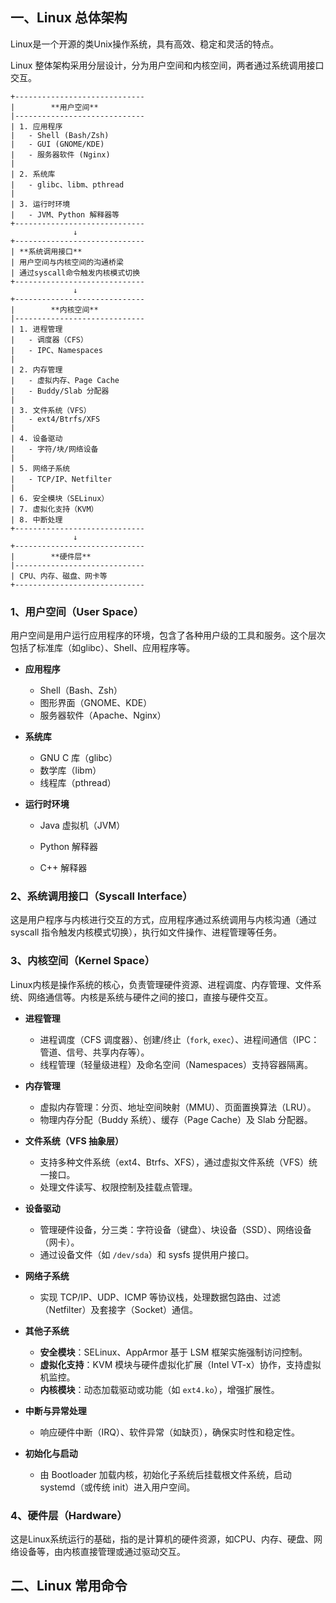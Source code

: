## 一、Linux 总体架构

Linux是一个开源的类Unix操作系统，具有高效、稳定和灵活的特点。

Linux 整体架构采用分层设计，分为用户空间和内核空间，两者通过系统调用接口交互。

```
+-----------------------------
|        **用户空间**         
|-----------------------------
| 1. 应用程序                 
|   - Shell (Bash/Zsh)        
|   - GUI (GNOME/KDE)         
|   - 服务器软件 (Nginx)      
|                             
| 2. 系统库                   
|   - glibc、libm、pthread    
|                             
| 3. 运行时环境               
|   - JVM、Python 解释器等    
+-----------------------------
              ↓
+-----------------------------
| **系统调用接口**   
| 用户空间与内核空间的沟通桥梁
| 通过syscall命令触发内核模式切换 
+-----------------------------
              ↓
+-----------------------------
|        **内核空间**         
|-----------------------------
| 1. 进程管理                 
|   - 调度器（CFS）           
|   - IPC、Namespaces         
|                             
| 2. 内存管理                 
|   - 虚拟内存、Page Cache    
|   - Buddy/Slab 分配器       
|                             
| 3. 文件系统（VFS）          
|   - ext4/Btrfs/XFS          
|                             
| 4. 设备驱动                 
|   - 字符/块/网络设备        
|                             
| 5. 网络子系统               
|   - TCP/IP、Netfilter       
|                             
| 6. 安全模块（SELinux）      
| 7. 虚拟化支持（KVM）        
| 8. 中断处理                 
+-----------------------------
              ↓
+-----------------------------
|        **硬件层**           
|-----------------------------
| CPU、内存、磁盘、网卡等     
+-----------------------------
```



### 1、用户空间（User Space）

​	用户空间是用户运行应用程序的环境，包含了各种用户级的工具和服务。这个层次包括了标准库（如glibc）、Shell、应用程序等。



- **应用程序**

    - Shell（Bash、Zsh）
    - 图形界面（GNOME、KDE）
    - 服务器软件（Apache、Nginx）

- **系统库**

    - GNU C 库（glibc）
    - 数学库（libm）
    - 线程库（pthread）

- **运行时环境**

    - Java 虚拟机（JVM）

    - Python 解释器

    - C++ 解释器

        

### 2、系统调用接口（Syscall Interface）

​	这是用户程序与内核进行交互的方式，应用程序通过系统调用与内核沟通（通过 syscall 指令触发内核模式切换），执行如文件操作、进程管理等任务。



### 3、内核空间（Kernel Space）

​	Linux内核是操作系统的核心，负责管理硬件资源、进程调度、内存管理、文件系统、网络通信等。内核是系统与硬件之间的接口，直接与硬件交互。



- **进程管理**

    - 进程调度（CFS 调度器）、创建/终止（`fork`, `exec`）、进程间通信（IPC：管道、信号、共享内存等）。
    - 线程管理（轻量级进程）及命名空间（Namespaces）支持容器隔离。

- **内存管理**

    - 虚拟内存管理：分页、地址空间映射（MMU）、页面置换算法（LRU）。
    - 物理内存分配（Buddy 系统）、缓存（Page Cache）及 Slab 分配器。

- **文件系统（VFS 抽象层）**

    - 支持多种文件系统（ext4、Btrfs、XFS），通过虚拟文件系统（VFS）统一接口。
    - 处理文件读写、权限控制及挂载点管理。

- **设备驱动**

    - 管理硬件设备，分三类：字符设备（键盘）、块设备（SSD）、网络设备（网卡）。
    - 通过设备文件（如 `/dev/sda`）和 sysfs 提供用户接口。

- **网络子系统**

    - 实现 TCP/IP、UDP、ICMP 等协议栈，处理数据包路由、过滤（Netfilter）及套接字（Socket）通信。

- **其他子系统**

    - **安全模块**：SELinux、AppArmor 基于 LSM 框架实施强制访问控制。
    - **虚拟化支持**：KVM 模块与硬件虚拟化扩展（Intel VT-x）协作，支持虚拟机监控。
    - **内核模块**：动态加载驱动或功能（如 `ext4.ko`），增强扩展性。

- **中断与异常处理**

    - 响应硬件中断（IRQ）、软件异常（如缺页），确保实时性和稳定性。

- **初始化与启动**

    - 由 Bootloader 加载内核，初始化子系统后挂载根文件系统，启动 systemd（或传统 init）进入用户空间。

        

### 4、硬件层（Hardware）

​	这是Linux系统运行的基础，指的是计算机的硬件资源，如CPU、内存、硬盘、网络设备等，由内核直接管理或通过驱动交互。



## 二、Linux 常用命令



